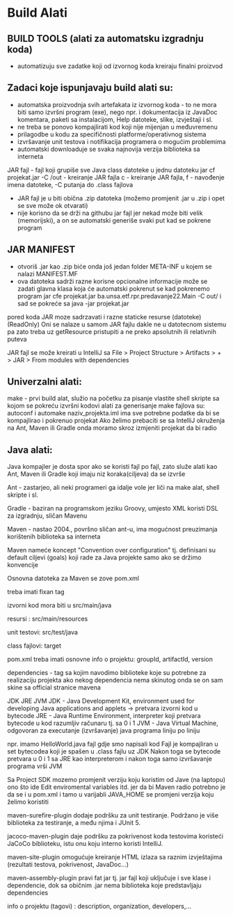 # Build Alati

## BUILD TOOLS (alati za automatsku izgradnju koda)
- automatizuju sve zadatke koji od izvornog koda kreiraju finalni proizvod

## Zadaci koje ispunjavaju build alati su:
- automatska proizvodnja svih artefakata iz izvornog koda - to ne mora biti samo izvršni program (exe), nego npr. i dokumentacija iz JavaDoc komentara, paketi sa instalacijom, Help datoteke, slike, izvještaji i sl.
- ne treba se ponovo kompajlirati kod koji nije mijenjan u međuvremenu
- prilagodbe u kodu za specifičnosti platforme/operativnog sistema
- izvršavanje unit testova i notifikacija programera o mogućim problemima
- automatski downloaduje se svaka najnovija verzija biblioteka sa interneta

JAR fajl - fajl koji grupiše sve Java class datoteke u jednu datoteku
jar cf projekat.jar -C /out     - kreiranje JAR fajla
c - kreiranje JAR fajla, f - navođenje imena datoteke, -C putanja do .class fajlova
- JAR fajl je u biti obična .zip datoteka (možemo promjenit .jar u .zip i opet se sve može ok otvarati)
- nije korisno da se drži na githubu jar fajl jer nekad može biti velik (memorijski), a on se automatski generiše svaki put kad se pokrene program

## JAR MANIFEST
- otvoriš .jar kao .zip biće onda još jedan folder META-INF u kojem se nalazi MANIFEST.MF
- ova datoteka sadrži razne korisne opcionalne informacije
može se zadati glavna klasa koja će automatski pokrenut se kad pokrenemo program
jar cfe projekat.jar ba.unsa.etf.rpr.predavanje22.Main -C out/
i sad se pokreće sa java -jar projekat.jar

pored koda JAR moze sadrzavati i razne staticke resurse (datoteke) (ReadOnly)
Oni se nalaze u samom JAR fajlu dakle ne u datotecnom sistemu pa zato treba uz getResource pristupiti a ne preko apsolutnih ili relativnih puteva

JAR fajl se može kreirati u IntelliJ sa File > Project Structure > Artifacts > + > JAR > From modules with dependencies

## Univerzalni alati:
make - prvi build alat, služio na početku za pisanje vlastite shell skripte sa kojom se pokreću izvršni kodovi
alati za generisanje make fajlova su: autoconf i automake
naziv_projekta.iml ima sve potrebne podatke da bi se kompajlirao i pokrenuo projekat
Ako želimo prebaciti se sa IntelliJ okruženja na Ant, Maven ili Gradle onda moramo skroz izmjeniti projekat da bi radio 

## Java alati:
Java kompajler je dosta spor ako se koristi fajl po fajl, zato služe alati kao Ant, Maven ili Gradle koji imaju niz koraka(ciljeva) da se izvrše

Ant - zastarjeo, ali neki programeri ga idalje vole jer liči na make alat, shell skripte i sl. 

Gradle - baziran na programskom jeziku Groovy, umjesto XML koristi DSL za izgradnju, sličan Mavenu

Maven - nastao 2004., površno sličan ant-u, ima mogućnost preuzimanja korištenih biblioteka sa interneta

Maven nameće koncept "Convention over configuration" tj. definisani su default ciljevi (goals) koji rade za Java projekte samo ako se držimo konvencije

Osnovna datoteka za Maven se zove pom.xml 

treba imati fixan tag <modelVersion>

izvorni kod mora biti u src/main/java

resursi : src/main/resources

unit testovi: src/test/java

class fajlovi: target

pom.xml treba imati osnovne info o projektu:
groupId, artifactId, version

dependencies - tag sa kojim navodimo biblioteke koje su potrebne za realizaciju projekta
ako nekog dependencia nema skinutog onda se on sam skine sa official stranice mavena

JDK JRE JVM
JDK - Java Development Kit, environment used for developing Java applications and applets -> pretvara izvorni kod u bytecode 
JRE - Java Runtime Environment, interpreter koji pretvara bytecode u kod razumljiv računaru tj. sa 0 i 1
JVM - Java Virtual Machine, odgovoran za executanje (izvršavanje) java programa liniju po liniju

npr. imamo HelloWorld.java fajl gdje smo napisali kod
Fajl je kompajliran u set bytecodea koji je spašen u .class fajlu uz JDK
Nakon toga se bytecode pretvara u 0 i 1 sa JRE kao interpreterom i nakon toga samo izvršavanje programa vrši JVM

Sa Project SDK mozemo promjenit verziju koju koristim od Jave (na laptopu) ono što ide 
Edit enviromental variables itd. jer da bi Maven radio potrebno je da se i u pom.xml i tamo u varijabli JAVA_HOME se promjeni verzija koju želimo koristiti

maven-surefire-plugin dodaje podršku za unit testiranje. Podržano je više biblioteka za testiranje, 
a među njima i JUnit 5.

jacoco-maven-plugin daje podršku za pokrivenost koda testovima koristeći JaCoCo biblioteku, 
istu onu koju interno koristi IntelliJ.

maven-site-plugin omogućuje kreiranje HTML izlaza sa raznim izvještajima (rezultati testova, 
pokrivenost, JavaDoc…)

maven-assembly-plugin pravi fat jar tj. jar fajl koji uključuje i sve klase i dependencie, dok sa običnim .jar nema biblioteka koje predstavljaju dependencies

info o projektu (tagovi) : description, organization, developers,...

